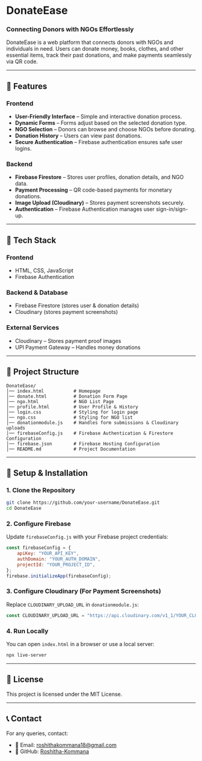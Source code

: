 # DonateEase

### Connecting Donors with NGOs Effortlessly

DonateEase is a web platform that connects donors with NGOs and individuals in need. Users can donate money, books, clothes, and other essential items, track their past donations, and make payments seamlessly via QR code.

---

## 🚀 Features

### **Frontend**
- **User-Friendly Interface** – Simple and interactive donation process.
- **Dynamic Forms** – Forms adjust based on the selected donation type.
- **NGO Selection** – Donors can browse and choose NGOs before donating.
- **Donation History** – Users can view past donations.
- **Secure Authentication** – Firebase authentication ensures safe user logins.

### **Backend**
- **Firebase Firestore** – Stores user profiles, donation details, and NGO data.
- **Payment Processing** – QR code-based payments for monetary donations.
- **Image Upload (Cloudinary)** – Stores payment screenshots securely.
- **Authentication** – Firebase Authentication manages user sign-in/sign-up.

---

## 🔧 Tech Stack

### **Frontend**
- HTML, CSS, JavaScript
- Firebase Authentication

### **Backend & Database**
- Firebase Firestore (stores user & donation details)
- Cloudinary (stores payment screenshots)

### **External Services**
- Cloudinary – Stores payment proof images
- UPI Payment Gateway – Handles money donations

---

## 📂 Project Structure

```
DonateEase/
│── index.html           # Homepage
│── donate.html          # Donation Form Page
│── ngo.html             # NGO List Page
│── profile.html         # User Profile & History
│── login.css            # Styling for login page
│── ngo.css              # Styling for NGO list
│── donationmodule.js    # Handles form submissions & Cloudinary uploads
│── firebaseConfig.js    # Firebase Authentication & Firestore Configuration
│── firebase.json        # Firebase Hosting Configuration
│── README.md            # Project Documentation
```

---

## 🔧 Setup & Installation

### **1. Clone the Repository**
```sh
git clone https://github.com/your-username/DonateEase.git
cd DonateEase
```

### **2. Configure Firebase**
Update `firebaseConfig.js` with your Firebase project credentials:
```js
const firebaseConfig = {
    apiKey: "YOUR_API_KEY",
    authDomain: "YOUR_AUTH_DOMAIN",
    projectId: "YOUR_PROJECT_ID",
};
firebase.initializeApp(firebaseConfig);
```

### **3. Configure Cloudinary (For Payment Screenshots)**
Replace `CLOUDINARY_UPLOAD_URL` in `donationmodule.js`:
```js
const CLOUDINARY_UPLOAD_URL = "https://api.cloudinary.com/v1_1/YOUR_CLOUD_NAME/upload";
```

### **4. Run Locally**
You can open `index.html` in a browser or use a local server:
```sh
npx live-server
```

---

## 📜 License
This project is licensed under the MIT License.

---

## 📞 Contact
For any queries, contact:
- 📧 Email: roshithakommana18@gmail.com
- 🔗 GitHub: [Roshitha-Kommana](https://github.com/Roshitha-Kommana)
